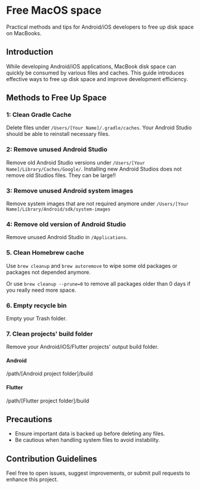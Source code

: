 # Free MacOS space

Practical methods and tips for Android/iOS developers to free up disk space on MacBooks.

## Introduction

While developing Android/iOS applications, MacBook disk space can quickly be consumed by various files and caches. This guide introduces effective ways to free up disk space and improve development efficiency.

## Methods to Free Up Space

### 1: Clean Gradle Cache

Delete files under `/Users/[Your Name]/.gradle/caches`. Your Android Studio should be able to reinstall necessary files.

### 2: Remove unused Android Studio

Remove old Android Studio versions under `/Users/[Your Name]/Library/Caches/Google/`. Installing new Android Studios does not remove old Studios files. They can be large!!

### 3: Remove unused Android system images

Remove system images that are not required anymore under `/Users/[Your Name]/Library/Android/sdk/system-images`

### 4: Remove old version of Android Studio

Remove unused Android Studio in `/Applications`.

### 5. Clean Homebrew cache

Use `brew cleanup` and `brew autoremove` to wipe some old packages or packages not depended anymore.

Or use `brew cleanup --prune=0` to remove all packages older than 0 days if you really need more space.

### 6. Empty recycle bin

Empty your Trash folder.

### 7. Clean projects' build folder

Remove your Android/iOS/Flutter projects' output build folder.

#### Android

/path/[Android project folder]/build

#### Flutter

/path/[Flutter project folder]/build

## Precautions

- Ensure important data is backed up before deleting any files.
- Be cautious when handling system files to avoid instability.

## Contribution Guidelines

Feel free to open issues, suggest improvements, or submit pull requests to enhance this project.
